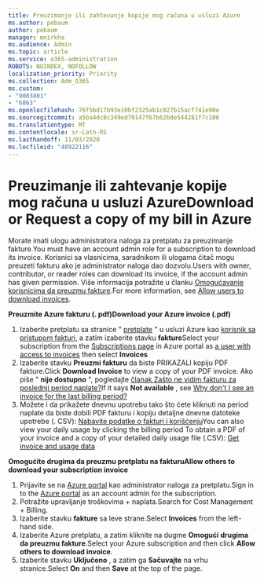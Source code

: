 ```yaml
---
title: Preuzimanje ili zahtevanje kopije mog računa u usluzi Azure
ms.author: pebaum
author: pebaum
manager: mnirkhe
ms.audience: Admin
ms.topic: article
ms.service: o365-administration
ROBOTS: NOINDEX, NOFOLLOW
localization_priority: Priority
ms.collection: Adm_O365
ms.custom:
- "9003801"
- "6863"
ms.openlocfilehash: 76f5bd17b93e10bf2325ab1c027b15acf741e90e
ms.sourcegitcommit: a5ba4dc8c349ed79147f67b62bde544281f7c106
ms.translationtype: MT
ms.contentlocale: sr-Latn-RS
ms.lasthandoff: 11/03/2020
ms.locfileid: "48922116"
---
```

# <a name="download-or-request-a-copy-of-my-bill-in-azure"></a><span data-ttu-id="cad26-102">Preuzimanje ili zahtevanje kopije mog računa u usluzi Azure</span><span class="sxs-lookup"><span data-stu-id="cad26-102">Download or Request a copy of my bill in Azure</span></span>

<span data-ttu-id="cad26-103">Morate imati ulogu administratora naloga za pretplatu za preuzimanje fakture.</span><span class="sxs-lookup"><span data-stu-id="cad26-103">You must have an account admin role for a subscription to download its invoice.</span></span> <span data-ttu-id="cad26-104">Korisnici sa vlasnicima, saradnikom ili ulogama čitač mogu preuzeti fakturu ako je administrator naloga dao dozvolu.</span><span class="sxs-lookup"><span data-stu-id="cad26-104">Users with owner, contributor, or reader roles can download its invoice, if the account admin has given permission.</span></span> <span data-ttu-id="cad26-105">Više informacija potražite u članku [Omogućavanje korisnicima da preuzmu fakture](https://docs.microsoft.com/azure/cost-management-billing/manage/manage-billing-access#opt-in).</span><span class="sxs-lookup"><span data-stu-id="cad26-105">For more information, see [Allow users to download invoices](https://docs.microsoft.com/azure/cost-management-billing/manage/manage-billing-access#opt-in).</span></span>

<span data-ttu-id="cad26-106">**Preuzmite Azure fakturu (. pdf)**</span><span class="sxs-lookup"><span data-stu-id="cad26-106">**Download your Azure invoice (.pdf)**</span></span>

1. <span data-ttu-id="cad26-107">Izaberite pretplatu sa stranice " [pretplate](https://portal.azure.com/#blade/Microsoft_Azure_Billing/SubscriptionsBlade) " u usluzi Azure kao [korisnik sa pristupom fakturi,](https://docs.microsoft.com/azure/cost-management-billing/manage/manage-billing-access?WT.mc_id=Portal-Microsoft_Azure_Support) a zatim izaberite stavku **fakture**</span><span class="sxs-lookup"><span data-stu-id="cad26-107">Select your subscription from the [Subscriptions page](https://portal.azure.com/#blade/Microsoft_Azure_Billing/SubscriptionsBlade) in Azure portal as [a user with access to invoices](https://docs.microsoft.com/azure/cost-management-billing/manage/manage-billing-access?WT.mc_id=Portal-Microsoft_Azure_Support) then select **Invoices**</span></span>
2. <span data-ttu-id="cad26-108">Izaberite stavku **Preuzmi fakturu** da biste PRIKAZALI kopiju PDF fakture.</span><span class="sxs-lookup"><span data-stu-id="cad26-108">Click **Download Invoice** to view a copy of your PDF invoice.</span></span> <span data-ttu-id="cad26-109">Ako piše " **nije dostupno** ", pogledajte [članak Zašto ne vidim fakturu za poslednji period naplate?](https://docs.microsoft.com/azure/cost-management-billing/manage/download-azure-invoice-daily-usage-date?WT.mc_id=Portal-Microsoft_Azure_Support#noinvoice)</span><span class="sxs-lookup"><span data-stu-id="cad26-109">If it says **Not available** , see [Why don't I see an invoice for the last billing period?](https://docs.microsoft.com/azure/cost-management-billing/manage/download-azure-invoice-daily-usage-date?WT.mc_id=Portal-Microsoft_Azure_Support#noinvoice)</span></span>
3. <span data-ttu-id="cad26-110">Možete i da prikažete dnevnu upotrebu tako što ćete kliknuti na period naplate da biste dobili PDF fakturu i kopiju detaljne dnevne datoteke upotrebe (. CSV): [Nabavite podatke o fakturi i korišćenju](https://docs.microsoft.com/azure/cost-management-billing/manage/download-azure-invoice-daily-usage-date?WT.mc_id=Portal-Microsoft_Azure_Support)</span><span class="sxs-lookup"><span data-stu-id="cad26-110">You can also view your daily usage by clicking the billing period To obtain a PDF of your invoice and a copy of your detailed daily usage file (.CSV): [Get invoice and usage data](https://docs.microsoft.com/azure/cost-management-billing/manage/download-azure-invoice-daily-usage-date?WT.mc_id=Portal-Microsoft_Azure_Support)</span></span>  

<span data-ttu-id="cad26-111">**Omogućite drugima da preuzmu pretplatu na fakturu**</span><span class="sxs-lookup"><span data-stu-id="cad26-111">**Allow others to download your subscription invoice**</span></span>

1. <span data-ttu-id="cad26-112">Prijavite se na [Azure portal](https://portal.azure.com/) kao administrator naloga za pretplatu.</span><span class="sxs-lookup"><span data-stu-id="cad26-112">Sign in to the [Azure portal](https://portal.azure.com/) as an account admin for the subscription.</span></span>
2. <span data-ttu-id="cad26-113">Potražite upravljanje troškovima + naplata.</span><span class="sxs-lookup"><span data-stu-id="cad26-113">Search for Cost Management + Billing.</span></span>
3. <span data-ttu-id="cad26-114">Izaberite stavku **fakture** sa leve strane.</span><span class="sxs-lookup"><span data-stu-id="cad26-114">Select **Invoices** from the left-hand side.</span></span>
4. <span data-ttu-id="cad26-115">Izaberite Azure pretplatu, a zatim kliknite na dugme **Omogući drugima da preuzmu fakture**.</span><span class="sxs-lookup"><span data-stu-id="cad26-115">Select your Azure subscription and then click **Allow others to download invoice**.</span></span>
5. <span data-ttu-id="cad26-116">Izaberite stavku **Uključeno** , a zatim ga **Sačuvajte** na vrhu stranice.</span><span class="sxs-lookup"><span data-stu-id="cad26-116">Select **On** and then **Save** at the top of the page.</span></span>
